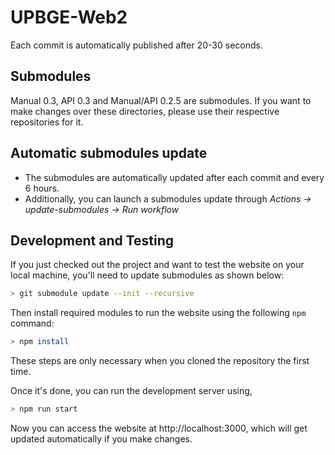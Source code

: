 # UPBGE-Web2

Each commit is automatically published after 20-30 seconds.

## Submodules

Manual 0.3, API 0.3 and Manual/API 0.2.5 are submodules. If you want to make 
changes over these directories, please use their respective repositories for it.

## Automatic submodules update
 - The submodules are automatically updated after each commit and every 6 hours. 
 - Additionally, you can launch a submodules update through 
   _Actions -> update-submodules -> Run workflow_

## Development and Testing

If you just checked out the project and want to test the website on your local 
machine, you'll need to update submodules as shown below:   

```bash
> git submodule update --init --recursive
```

Then install required modules to run the website using the following `npm` 
command:

```bash
> npm install
```

These steps are only necessary when you cloned the repository the first time. 

Once it's done, you can run the development server using,

```bash
> npm run start
```

Now you can access the website at http://localhost:3000, which will get updated 
automatically if you make changes.
